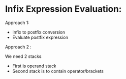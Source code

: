 # Infix Expression Evaluation:

Approach 1: 

- Infix to postfix conversion
- Evaluate postfix expression

Approach 2 :

We need 2 stacks 

- First is operand stack
- Second stack is to contain operator/brackets